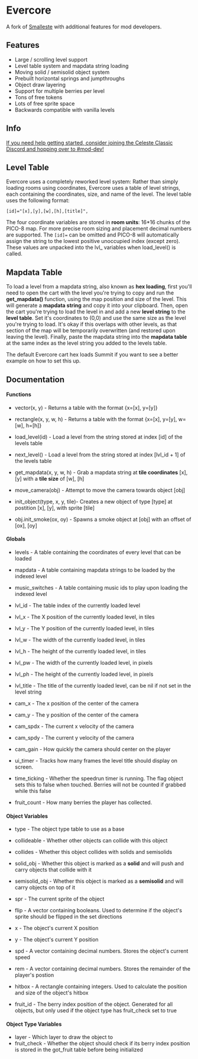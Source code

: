 # Evercore
A fork of [Smalleste](https://github.com/CelesteClassic/smalleste) with additional features for mod developers.

## Features

  * Large / scrolling level support
  * Level table system and mapdata string loading
  * Moving solid / semisolid object system
  * Prebuilt horizontal springs and jumpthroughs
  * Object draw layering
  * Support for multiple berries per level
  * Tons of free tokens
  * Lots of free sprite space
  * Backwards compatible with vanilla levels

## Info

  [If you need help getting started, consider joining the Celeste Classic Discord and hopping over to #mod-dev!](https://discord.com/invite/9Dm3NCS)

## Level Table

Evercore uses a completely reworked level system: Rather than simply loading rooms using coordinates, Evercore uses a table of level strings, each containing the coordinates, size, and name of the level.
The level table uses the following format:

`[id]="[x],[y],[w],[h],[title]",`

The four coordinate variables are stored in **room units**: 16\*16 chunks of the PICO-8 map. For more precise room sizing and placement decimal numbers are supported.
The `[id]=` can be omitted and PICO-8 will automatically assign the string to the lowest positive unoccupied index (except zero).
These values are unpacked into the lvl_ variables when load_level() is called.

## Mapdata Table

To load a level from a mapdata string, also known as **hex loading**, first you'll need to open the cart with the level you're trying to copy and run the **get_mapdata()** function, using the map position and size of the level. This will generate a **mapdata string** and copy it into your clipboard.
Then, open the cart you're trying to load the level in and add a new **level string** to the **level table**. Set it's coordinates to (0,0) and use the same size as the level you're trying to load. It's okay if this overlaps with other levels, as that section of the map will be temporarily overwritten (and restored upon leaving the level).
Finally, paste the mapdata string into the **mapdata table** at the same index as the level string you added to the levels table.

The default Evercore cart hex loads Summit if you want to see a better example on how to set this up.

## Documentation

#### Functions

  * vector(x, y) - Returns a table with the format {x=[x], y=[y]}
  * rectangle(x, y, w, h) - Returns a table with the format {x=[x], y=[y], w=[w], h=[h]}

  * load_level(id) - Load a level from the string stored at index [id] of the levels table
  * next_level() - Load a level from the string stored at index [lvl_id + 1] of the levels table
  
  * get_mapdata(x, y, w, h) - Grab a mapdata string at **tile coordinates** [x], [y] with a **tile size** of [w], [h]
  
  * move_camera(obj) - Attempt to move the camera towards object [obj]
  
  * init_object(type, x, y, tile)- Creates a new object of type [type] at postition [x], [y], with sprite [tile]
  * obj.init_smoke(ox, oy) - Spawns a smoke object at [obj] with an offset of [ox], [oy]
  
#### Globals

  * levels - A table containing the coordinates of every level that can be loaded
  * mapdata - A table containing mapdata strings to be loaded by the indexed level
  * music_switches - A table containing music ids to play upon loading the indexed level
  
  * lvl_id - The table index of the currently loaded level

  * lvl_x - The X position of the currently loaded level, in tiles
  * lvl_y - The Y position of the currently loaded level, in tiles
  * lvl_w - The width of the currently loaded level, in tiles
  * lvl_h - The height of the currently loaded level, in tiles
  
  * lvl_pw - The width of the currently loaded level, in pixels
  * lvl_ph - The height of the currently loaded level, in pixels
  
  * lvl_title - The title of the currently loaded level, can be nil if not set in the level string
  
  * cam_x - The x position of the center of the camera
  * cam_y - The y position of the center of the camera
  
  * cam_spdx - The current x velocity of the camera
  * cam_spdy - The current y velocity of the camera
  
  * cam_gain - How quickly the camera should center on the player
  
  * ui_timer - Tracks how many frames the level title should display on screen.
  
  * time_ticking - Whether the speedrun timer is running. The flag object sets this to false when touched. Berries will not be counted if grabbed while this false
  * fruit_count - How many berries the player has collected.
  
#### Object Variables

  * type - The object type table to use as a base
  
  * collideable - Whether other objects can collide with this object
  * collides - Whether this object collides with solids and semisolids
  * solid_obj - Whether this object is marked as a **solid** and will push and carry objects that collide with it
  * semisolid_obj - Whether this object is marked as a **semisolid** and will carry objects on top of it
  
  * spr - The current sprite of the object
  * flip - A vector containing booleans. Used to determine if the object's sprite should be flipped in the set directions
  
  * x - The object's current X position
  * y - The object's current Y position
  * spd - A vector containing decimal numbers. Stores the object's current speed
  * rem - A vector containing decimal numbers. Stores the remainder of the player's postion
  
  * hitbox - A rectangle containing integers. Used to calculate the position and size of the object's hitbox
  
  * fruit_id - The berry index position of the object. Generated for all objects, but only used if the object type has fruit_check set to true
  
#### Object Type Variables

  * layer - Which layer to draw the object to
  * fruit_check - Whether the object should check if its berry index position is stored in the got_fruit table before being initialized